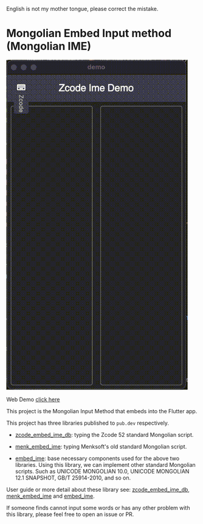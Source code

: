 English is not my mother tongue, please correct the mistake.

# Mongolian Embed Input method (Mongolian IME)

![](https://raw.githubusercontent.com/Satsrag/embed_input/main/desktop_screenshot.gif)

Web Demo [click here](https://satsrag.github.io)

This project is the  Mongolian Input Method that embeds into the Flutter app.

This project has three libraries published to `pub.dev` respectively.

* [zcode_embed_ime_db](https://pub.dev/packages/zcode_embed_ime_db): typing the Zcode 52 standard Mongolian script.

* [menk_embed_ime](https://pub.dev/packages/menk_embed_ime): typing Menksoft's old standard Mongolian script.

* [embed_ime](https://pub.dev/packages/embed_ime): base necessary components used for the above two libraries. Using this library, we can implement other standard Mongolian scripts. Such as UNICODE MONGOLIAN 10.0, UNICODE MONGOLIAN 12.1 SNAPSHOT, GB/T 25914-2010, and so on.

User guide or more detail about these library see: [zcode_embed_ime_db](https://github.com/Satsrag/embed_input/tree/main/zcode_embed_ime_db), [menk_embed_ime](https://github.com/Satsrag/embed_input/tree/main/menk_embed_ime) and [embed_ime](https://github.com/Satsrag/embed_input/tree/main/embed_ime).

If someone finds cannot input some words or has any other problem with this library, please feel free to open an issue or PR.